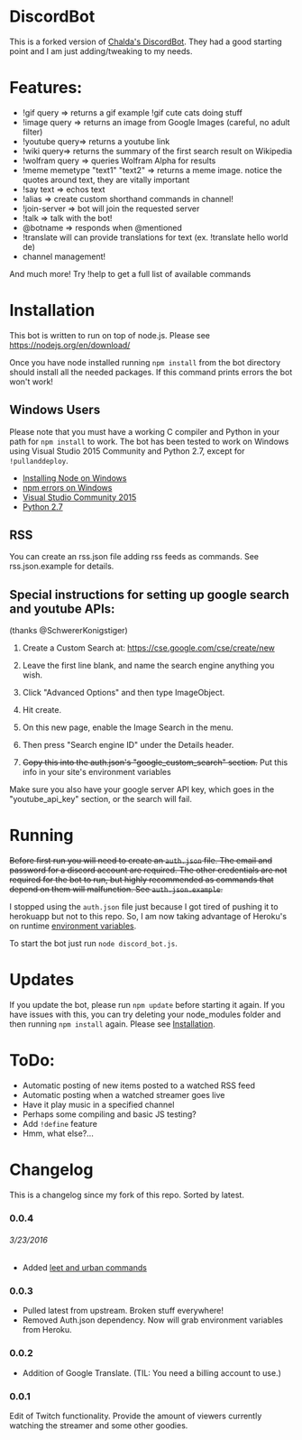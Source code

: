 # DiscordBot
This is a forked version of [Chalda's DiscordBot](https://github.com/chalda/DiscordBot). They had a good starting point and I am just adding/tweaking to my needs.

# Features:
- !gif query => returns a gif example !gif cute cats doing stuff
- !image query => returns an image from Google Images (careful, no adult filter)
- !youtube query=> returns a youtube link
- !wiki query=> returns the summary of the first search result on Wikipedia
- !wolfram query => queries Wolfram Alpha for results
- !meme memetype "text1" "text2" => returns a meme image. notice the quotes around text, they are vitally important
- !say text => echos text
- !alias => create custom shorthand commands in channel!
- !join-server => bot will join the requested server
- !talk => talk with the bot!
- @botname => responds when @mentioned
- !translate will can provide translations for text (ex. !translate hello world de)
- channel management!

And much more! Try !help to get a full list of available commands

# Installation

This bot is written to run on top of node.js. Please see https://nodejs.org/en/download/

Once you have node installed running `npm install` from the bot directory should install all the needed packages. If this command prints errors the bot won't work!

## Windows Users
Please note that you must have a working C compiler and Python in your path for
`npm install` to work. The bot has been tested to work on Windows using Visual Studio 2015 Community and Python 2.7, except for `!pullanddeploy`.
* [Installing Node on Windows](http://blog.teamtreehouse.com/install-node-js-npm-windows)
* [npm errors on Windows](http://stackoverflow.com/questions/21365714/nodejs-error-installing-with-npm)
* [Visual Studio Community 2015](https://www.visualstudio.com/en-us/products/visual-studio-community-vs.aspx)
* [Python 2.7](https://www.python.org/downloads/)


## RSS
You can create an rss.json file adding rss feeds as commands. See rss.json.example for details.

## Special instructions for setting up google search and youtube APIs:

(thanks @SchwererKonigstiger)

1) Create a Custom Search at: https://cse.google.com/cse/create/new

2) Leave the first line blank, and name the search engine anything you wish.

3) Click "Advanced Options" and then type ImageObject.

4) Hit create.

5) On this new page, enable the Image Search in the menu.

6) Then press "Search engine ID" under the Details header.

7) ~~Copy this into the auth.json's "google_custom_search" section.~~ Put this info in your site's environment variables

Make sure you also have your google server API key, which goes in the "youtube_api_key" section, or the search will fail.

# Running
~~Before first run you will need to create an `auth.json` file. The email and password for a discord account are required. The other credentials are not required for the bot to run, but highly recommended as commands that depend on them will malfunction. See `auth.json.example`.~~

I stopped using the `auth.json` file just because I got tired of pushing it to herokuapp but not to this repo. So, I am now taking advantage of Heroku's on runtime [environment variables](https://devcenter.heroku.com/articles/config-vars).

To start the bot just run
`node discord_bot.js`.

# Updates
If you update the bot, please run `npm update` before starting it again. If you have
issues with this, you can try deleting your node_modules folder and then running
`npm install` again. Please see [Installation](#Installation).

# ToDo:
* Automatic posting of new items posted to a watched RSS feed
* Automatic posting when a watched streamer goes live
* Have it play music in a specified channel
* Perhaps some compiling and basic JS testing?
* Add `!define` feature
* Hmm, what else?...

# Changelog
This is a changelog since my fork of this repo. Sorted by latest.

### 0.0.4
###### 3/23/2016
* Added [leet and urban commands](https://github.com/Ulydev/DiscordBot/commit/635b8e57aac343de09e572fae1fbb39b5f9f105f)

### 0.0.3
* Pulled latest from upstream. Broken stuff everywhere!
* Removed Auth.json dependency. Now will grab environment variables from Heroku.

### 0.0.2
* Addition of Google Translate. (TIL: You need a billing account to use.)

### 0.0.1
Edit of Twitch functionality. Provide the amount of viewers currently watching the streamer and some other goodies.
